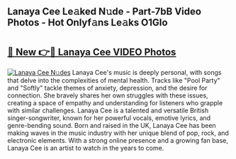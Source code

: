 ## Lanaya Cee Le𝚊ked N𝚞de - Part-7bB Video Photos - Hot Onlyf𝚊ns Le𝚊ks O1GIo

# <h2><a href="http://ac12297.deff.icu/?id=Lanaya+Cee">🔗 New 👉🔴 Lanaya Cee VIDEO Photos</a></h2>

[![Lanaya Cee N𝚞des](https://i.imgur.com/rIISA9y.gif)](http://ac12297.deff.icu/?id=Lanaya+Cee)
Lanaya Cee's music is deeply personal, with songs that delve into the complexities of mental health. Tracks like "Pool Party" and "Softly" tackle themes of anxiety, depression, and the desire for connection. She bravely shares her own struggles with these issues, creating a space of empathy and understanding for listeners who grapple with similar challenges. Lanaya Cee is a talented and versatile British singer-songwriter, known for her powerful vocals, emotive lyrics, and genre-bending sound. Born and raised in the UK, Lanaya Cee has been making waves in the music industry with her unique blend of pop, rock, and electronic elements. With a strong online presence and a growing fan base, Lanaya Cee is an artist to watch in the years to come.
